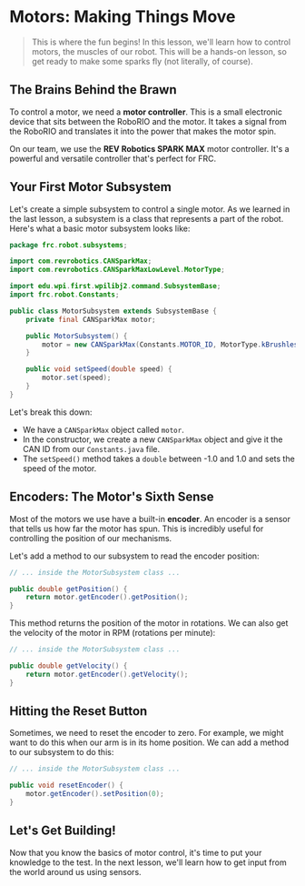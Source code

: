 # Motors: Making Things Move

> This is where the fun begins! In this lesson, we'll learn how to control motors, the muscles of our robot. This will be a hands-on lesson, so get ready to make some sparks fly (not literally, of course).

## The Brains Behind the Brawn

To control a motor, we need a **motor controller**. This is a small electronic device that sits between the RoboRIO and the motor. It takes a signal from the RoboRIO and translates it into the power that makes the motor spin.

On our team, we use the **REV Robotics SPARK MAX** motor controller. It's a powerful and versatile controller that's perfect for FRC.

## Your First Motor Subsystem

Let's create a simple subsystem to control a single motor. As we learned in the last lesson, a subsystem is a class that represents a part of the robot. Here's what a basic motor subsystem looks like:

```java
package frc.robot.subsystems;

import com.revrobotics.CANSparkMax;
import com.revrobotics.CANSparkMaxLowLevel.MotorType;

import edu.wpi.first.wpilibj2.command.SubsystemBase;
import frc.robot.Constants;

public class MotorSubsystem extends SubsystemBase {
    private final CANSparkMax motor;

    public MotorSubsystem() {
        motor = new CANSparkMax(Constants.MOTOR_ID, MotorType.kBrushless);
    }

    public void setSpeed(double speed) {
        motor.set(speed);
    }
}
```

Let's break this down:

* We have a `CANSparkMax` object called `motor`.
* In the constructor, we create a new `CANSparkMax` object and give it the CAN ID from our `Constants.java` file.
* The `setSpeed()` method takes a `double` between -1.0 and 1.0 and sets the speed of the motor.

## Encoders: The Motor's Sixth Sense

Most of the motors we use have a built-in **encoder**. An encoder is a sensor that tells us how far the motor has spun. This is incredibly useful for controlling the position of our mechanisms.

Let's add a method to our subsystem to read the encoder position:

```java
// ... inside the MotorSubsystem class ...

public double getPosition() {
    return motor.getEncoder().getPosition();
}
```

This method returns the position of the motor in rotations. We can also get the velocity of the motor in RPM (rotations per minute):

```java
// ... inside the MotorSubsystem class ...

public double getVelocity() {
    return motor.getEncoder().getVelocity();
}
```

## Hitting the Reset Button

Sometimes, we need to reset the encoder to zero. For example, we might want to do this when our arm is in its home position. We can add a method to our subsystem to do this:

```java
// ... inside the MotorSubsystem class ...

public void resetEncoder() {
    motor.getEncoder().setPosition(0);
}
```

## Let's Get Building!

Now that you know the basics of motor control, it's time to put your knowledge to the test. In the next lesson, we'll learn how to get input from the world around us using sensors.